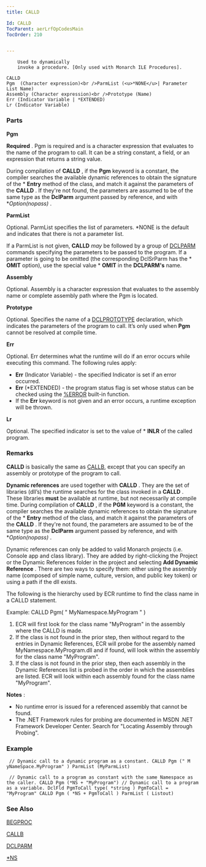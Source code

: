 ```yaml
---
title: CALLD

Id: CALLD
TocParent: aerLrfOpCodesMain
TocOrder: 210


---
```


        Used to dynamically
        invoke a procedure. [Only used with Monarch ILE Procedures]. 
```
CALLD 
Pgm  (Character expression)<br />ParmList (<u>*NONE</u>| Parameter List Name)
Assembly (Character expression)<br />Prototype (Name)
Err (Indicator Variable | *EXTENDED)
Lr (Indicator Variable)    
```

### Parts

**Pgm** 

**Required** . Pgm is required and is a character expression that evaluates to the name of the program to call. It can be a string constant, a field, or an expression that returns a string value.


During compilation of **CALLD** , if the **Pgm** keyword is a constant, the compiler searches the available dynamic references to obtain the signature of the * **Entry** method of the class, and match it against the parameters of the **CALLD** . If they're not found, the parameters are assumed to be of the same type as the **DclParm** argument passed by reference, and with **Option(*nopass)** .


**ParmList** 

Optional. ParmList specifies the list of parameters. *NONE is the default and indicates that there is not a parameter list.


If a ParmList is not given, **CALLD** *may* be followed by a group of [DCLPARM](DCLPARM.html) commands specifying the parameters to be passed to the program. If a parameter is going to be omitted (the corresponding DclSrParm has the * **OMIT** option), use the special value * **OMIT** in the **DCLPARM's** name.


**Assembly** 

Optional. Assembly is a character expression that evaluates to the assembly name or complete assembly path where the Pgm is located.


**Prototype** 

Optional. Specifies the name of a [DCLPROTOTYPE](DCLPROTOTYPE.html) declaration, which indicates the parameters of the program to call. It’s only used when **Pgm** cannot be resolved at compile time.


**Err** 

Optional. Err determines what the runtime will do if an error occurs while executing this command. The following rules apply: 

- **Err** (Indicator Variable) - the specified Indicator is set if an error occurred.
- **Err** (*EXTENDED) - the program status flag is set whose status can be checked using the [%ERROR](ERROR_Function.html) built-in function.
- If the **Err** keyword is not given and an error occurs, a runtime exception will be thrown.


**Lr** 

Optional. The specified indicator is set to the value of * **INLR** of the called program.


### Remarks
**CALLD** is basically the same as [CALLB](CALLB.html), except that you can specify an assembly or prototype of the program to call. 

**Dynamic references** are used together with **CALLD** . They are the set of libraries (dll’s) the runtime searches for the class invoked in a **CALLD** . These libraries **must** be available at runtime, but not necessarily at compile time. During compilation of **CALLD** , if the **PGM** keyword is a constant, the compiler searches the available dynamic references to obtain the signature of the * **Entry** method of the class, and match it against the parameters of the **CALLD** . If they're not found, the parameters are assumed to be of the same type as the **DclParm** argument passed by reference, and with **Option(*nopass)** . 

Dynamic references can only be added to valid Monarch projects (i.e. Console app and class library). They are added by right-clicking the Project or the Dynamic References folder in the project and selecting **Add Dynamic Reference** . There are two ways to specify them: either using the assembly name (composed of simple name, culture, version, and public key token) or using a path if the dll exists. 

The following is the hierarchy used by ECR runtime to find the class name in a CALLD statement. 

Example: CALLD Pgm( " MyNamespace.MyProgram " ) 

1. <div>
                    ECR will first look for the class
                    name "MyProgram" in the assembly where the CALLD is made.
2. <div>
                    If the class is not found in the
                    prior step, then without regard to the entries in Dynamic References, ECR will
                    probe for the assembly named MyNamespace.MyProgram.dll and if found, will look
                    within the assembly for the class name "MyProgram".
3. <div>
                    If the class is not found in the
                    prior step, then each assembly in the Dynamic References list is probed in the
                    order in which the assemblies are listed. ECR will look within each assembly
                    found for the class name "MyProgram".

**Notes** : 

- <div>
                    No runtime error is issued for a
                    referenced assembly that cannot be found.
- <div>
                    The .NET Framework rules for probing are documented in MSDN .NET Framework
                    Developer Center. Search for "Locating Assembly through Probing".

### Example

```
 // Dynamic call to a dynamic program as a constant. CALLD Pgm (" M yNameSpace.MyProgram" ) ParmList (MyParmList)			

 // Dynamic call to a program as constant with the same Namespace as the caller. CALLD Pgm (*NS + "MyProgram") // Dynamic call to a program as a variable. DclFld PgmToCall type( *string ) PgmToCall = "MyProgram" CALLD Pgm ( *NS + PgmToCall ) ParmList ( Listout)			
```

### See Also
[BEGPROC](BEGPROC.html)

[CALLB](CALLB.html)

[DCLPARM](DCLPARM.html)

[*NS](StarNS.html)<!--Fix-->

